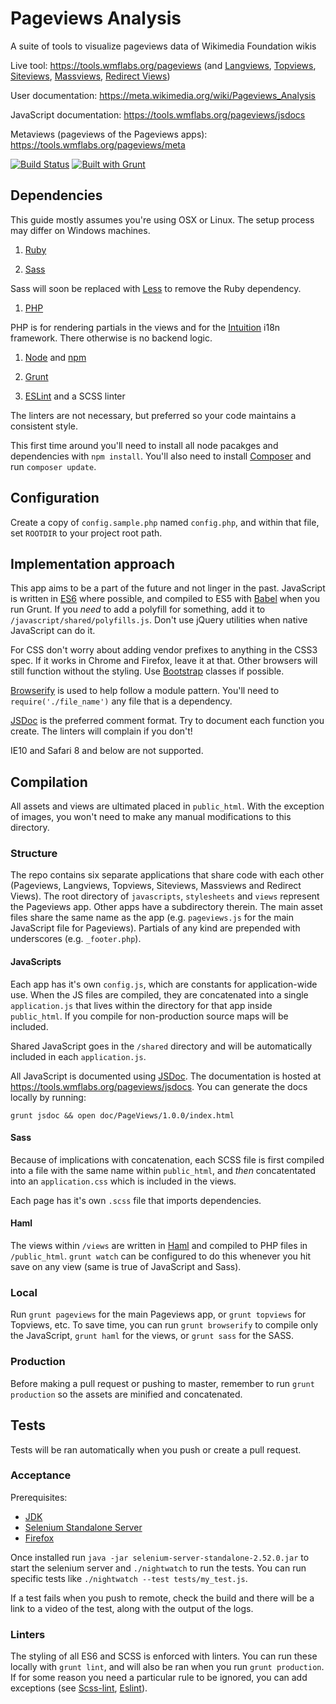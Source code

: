 # Pageviews Analysis
A suite of tools to visualize pageviews data of Wikimedia Foundation wikis

Live tool: https://tools.wmflabs.org/pageviews (and [Langviews](https://tools.wmflabs.org/langviews), [Topviews](https://tools.wmflabs.org/topviews), [Siteviews](https://tools.wmflabs.org/siteviews), [Massviews](https://tools.wmflabs.org/massviews), [Redirect Views](https://tools.wmflabs.org/redirectviews))

User documentation: https://meta.wikimedia.org/wiki/Pageviews_Analysis

JavaScript documentation: https://tools.wmflabs.org/pageviews/jsdocs

Metaviews (pageviews of the Pageviews apps): https://tools.wmflabs.org/pageviews/meta

[![Build Status](https://travis-ci.org/MusikAnimal/pageviews.svg?branch=master)](https://travis-ci.org/MusikAnimal/pageviews)
[![Built with Grunt](https://cdn.gruntjs.com/builtwith.png)](http://gruntjs.com/)

## Dependencies
This guide mostly assumes you're using OSX or Linux. The setup process may differ on Windows machines.

1. [Ruby](https://www.ruby-lang.org/en/)

1. [Sass](http://sass-lang.com/)

  Sass will soon be replaced with [Less](http://lesscss.org/) to remove the Ruby dependency.

1. [PHP](http://php.net/)

  PHP is for rendering partials in the views and for the [Intuition](https://github.com/Krinkle/intuition) i18n framework. There otherwise is no backend logic.

1. [Node](https://nodejs.org/en/) and [npm](https://www.npmjs.com/)

1. [Grunt](http://gruntjs.com/)

1. [ESLint](http://eslint.org/) and a SCSS linter

  The linters are not necessary, but preferred so your code maintains a consistent style.

This first time around you'll need to install all node pacakges and dependencies with `npm install`. You'll also need to install [Composer](https://getcomposer.org/) and run `composer update`.

## Configuration

Create a copy of `config.sample.php` named `config.php`, and within that file, set `ROOTDIR` to your project root path.

## Implementation approach
This app aims to be a part of the future and not linger in the past. JavaScript is written in [ES6](http://es6-features.org/)
where possible, and compiled to ES5 with [Babel](https://babeljs.io/) when you run Grunt. If you _need_ to add a polyfill for
something, add it to `/javascript/shared/polyfills.js`. Don't use jQuery utilities when native JavaScript can do it.

For CSS don't worry about adding vendor prefixes to anything in the CSS3 spec. If it works in Chrome and Firefox, leave it
at that. Other browsers will still function without the styling. Use [Bootstrap](http://getbootstrap.com/) classes if possible.

[Browserify](http://browserify.org/) is used to help follow a module pattern. You'll need to `require('./file_name')` any file that is a dependency.

[JSDoc](http://usejsdoc.org/) is the preferred comment format. Try to document each function you create. The linters will complain if you don't!

IE10 and Safari 8 and below are not supported.

## Compilation
All assets and views are ultimated placed in `public_html`. With the exception of images, you won't need to make any manual modifications to this directory.

### Structure
The repo contains six separate applications that share code with each other (Pageviews, Langviews, Topviews, Siteviews, Massviews and Redirect Views). The root directory of `javascripts`, `stylesheets` and `views` represent the Pageviews app. Other apps have a subdirectory therein. The main asset files share the same name as the app (e.g. `pageviews.js` for the main JavaScript file for Pageviews). Partials of any kind are prepended with underscores (e.g. `_footer.php`).

#### JavaScripts
Each app has it's own `config.js`, which are constants for application-wide use. When the JS files are compiled, they are concatenated into a single `application.js` that lives within the directory for that app inside `public_html`. If you compile for non-production source maps will be included.

Shared JavaScript goes in the `/shared` directory and will be automatically included in each `application.js`.

All JavaScript is documented using [JSDoc](http://usejsdoc.org/). The documentation is hosted at https://tools.wmflabs.org/pageviews/jsdocs. You can generate the docs locally by running:
```
grunt jsdoc && open doc/PageViews/1.0.0/index.html
```

#### Sass
Because of implications with concatenation, each SCSS file is first compiled into a file with the same name within `public_html`, and _then_ concatentated into an `application.css` which is included in the views.

Each page has it's own `.scss` file that imports dependencies.

#### Haml
The views within `/views` are written in [Haml](https://github.com/arnaud-lb/MtHaml) and compiled to PHP files in `/public_html`. `grunt watch` can be configured to do this whenever you hit save on any view (same is true of JavaScript and Sass).

### Local
Run `grunt pageviews` for the main Pageviews app, or `grunt topviews` for Topviews, etc. To save time, you can run `grunt browserify` to compile only the JavaScript, `grunt haml` for the views, or `grunt sass` for the SASS.

### Production
Before making a pull request or pushing to master, remember to run `grunt production` so the assets are minified and concatenated.

## Tests
Tests will be ran automatically when you push or create a pull request.

### Acceptance
Prerequisites:
* [JDK](http://www.oracle.com/technetwork/java/javase/downloads/index.html)
* [Selenium Standalone Server](http://www.seleniumhq.org/download/)
* [Firefox](http://www.mozilla.org/firefox-download)

Once installed run `java -jar selenium-server-standalone-2.52.0.jar` to start the selenium server and `./nightwatch` to run the tests. You can run specific tests like `./nightwatch --test tests/my_test.js`.

If a test fails when you push to remote, check the build and there will be a link to a video of the test, along with the output of the logs.

### Linters
The styling of all ES6 and SCSS is enforced with linters. You can run these locally with `grunt lint`, and will also be ran when you run `grunt production`. If for some reason you need a particular rule to be ignored, you can add exceptions (see [Scss-lint](https://github.com/brigade/scss-lint/blob/master/lib/scss_lint/linter/README.md#disablelinterreason), [Eslint](http://eslint.org/docs/user-guide/configuring)).
